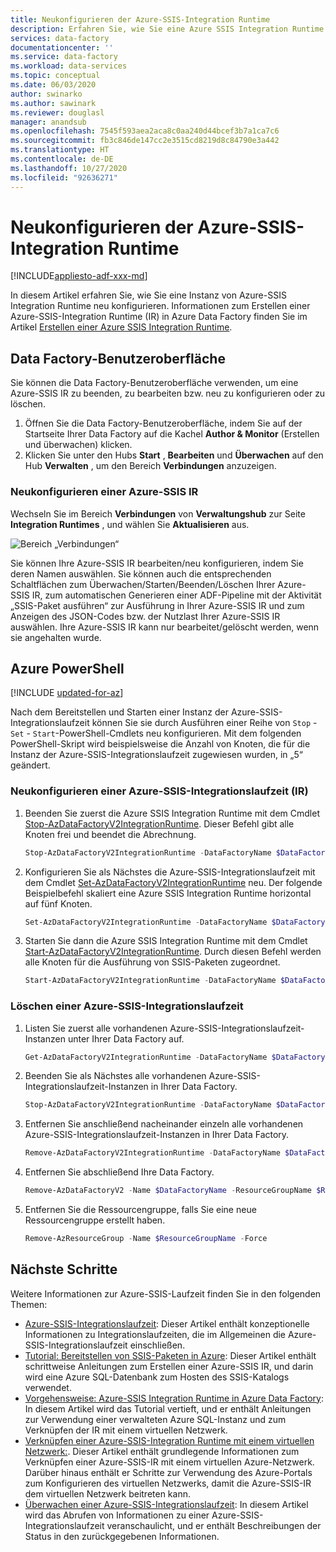 ```yaml
---
title: Neukonfigurieren der Azure-SSIS-Integration Runtime
description: Erfahren Sie, wie Sie eine Azure SSIS Integration Runtime in Azure Data Factory neu konfigurieren, nachdem Sie sie bereits bereitgestellt haben.
services: data-factory
documentationcenter: ''
ms.service: data-factory
ms.workload: data-services
ms.topic: conceptual
ms.date: 06/03/2020
author: swinarko
ms.author: sawinark
ms.reviewer: douglasl
manager: anandsub
ms.openlocfilehash: 7545f593aea2aca8c0aa240d44bcef3b7a1ca7c6
ms.sourcegitcommit: fb3c846de147cc2e3515cd8219d8c84790e3a442
ms.translationtype: HT
ms.contentlocale: de-DE
ms.lasthandoff: 10/27/2020
ms.locfileid: "92636271"
---
```

# <a name="reconfigure-the-azure-ssis-integration-runtime"></a>Neukonfigurieren der Azure-SSIS-Integration Runtime

[!INCLUDE[appliesto-adf-xxx-md](includes/appliesto-adf-xxx-md.md)]

In diesem Artikel erfahren Sie, wie Sie eine Instanz von Azure-SSIS Integration Runtime neu konfigurieren. Informationen zum Erstellen einer Azure-SSIS-Integration Runtime (IR) in Azure Data Factory finden Sie im Artikel [Erstellen einer Azure SSIS Integration Runtime](create-azure-ssis-integration-runtime.md).  

## <a name="data-factory-ui"></a>Data Factory-Benutzeroberfläche 
Sie können die Data Factory-Benutzeroberfläche verwenden, um eine Azure-SSIS IR zu beenden, zu bearbeiten bzw. neu zu konfigurieren oder zu löschen. 

1. Öffnen Sie die Data Factory-Benutzeroberfläche, indem Sie auf der Startseite Ihrer Data Factory auf die Kachel **Author & Monitor** (Erstellen und überwachen) klicken.
2. Klicken Sie unter den Hubs **Start** , **Bearbeiten** und **Überwachen** auf den Hub **Verwalten** , um den Bereich **Verbindungen** anzuzeigen.

### <a name="to-reconfigure-an-azure-ssis-ir"></a>Neukonfigurieren einer Azure-SSIS IR
Wechseln Sie im Bereich **Verbindungen** von **Verwaltungshub** zur Seite **Integration Runtimes** , und wählen Sie **Aktualisieren** aus. 

   ![Bereich „Verbindungen“](./media/tutorial-create-azure-ssis-runtime-portal/connections-pane.png)

   Sie können Ihre Azure-SSIS IR bearbeiten/neu konfigurieren, indem Sie deren Namen auswählen. Sie können auch die entsprechenden Schaltflächen zum Überwachen/Starten/Beenden/Löschen Ihrer Azure-SSIS IR, zum automatischen Generieren einer ADF-Pipeline mit der Aktivität „SSIS-Paket ausführen“ zur Ausführung in Ihrer Azure-SSIS IR und zum Anzeigen des JSON-Codes bzw. der Nutzlast Ihrer Azure-SSIS IR auswählen.  Ihre Azure-SSIS IR kann nur bearbeitet/gelöscht werden, wenn sie angehalten wurde.

## <a name="azure-powershell"></a>Azure PowerShell

[!INCLUDE [updated-for-az](../../includes/updated-for-az.md)]

Nach dem Bereitstellen und Starten einer Instanz der Azure-SSIS-Integrationslaufzeit können Sie sie durch Ausführen einer Reihe von `Stop` - `Set` - `Start`-PowerShell-Cmdlets neu konfigurieren. Mit dem folgenden PowerShell-Skript wird beispielsweise die Anzahl von Knoten, die für die Instanz der Azure-SSIS-Integrationslaufzeit zugewiesen wurden, in „5“ geändert.

### <a name="reconfigure-an-azure-ssis-ir"></a>Neukonfigurieren einer Azure-SSIS-Integrationslaufzeit (IR)

1. Beenden Sie zuerst die Azure SSIS Integration Runtime mit dem Cmdlet [Stop-AzDataFactoryV2IntegrationRuntime](/powershell/module/az.datafactory/stop-Azdatafactoryv2integrationruntime). Dieser Befehl gibt alle Knoten frei und beendet die Abrechnung.

   ```powershell
   Stop-AzDataFactoryV2IntegrationRuntime -DataFactoryName $DataFactoryName -Name $AzureSSISName -ResourceGroupName $ResourceGroupName 
   ```
2. Konfigurieren Sie als Nächstes die Azure-SSIS-Integrationslaufzeit mit dem Cmdlet [Set-AzDataFactoryV2IntegrationRuntime](/powershell/module/az.datafactory/set-Azdatafactoryv2integrationruntime) neu. Der folgende Beispielbefehl skaliert eine Azure SSIS Integration Runtime horizontal auf fünf Knoten.

   ```powershell
   Set-AzDataFactoryV2IntegrationRuntime -DataFactoryName $DataFactoryName -Name $AzureSSISName -ResourceGroupName $ResourceGroupName -NodeCount 5
   ```  
3. Starten Sie dann die Azure SSIS Integration Runtime mit dem Cmdlet [Start-AzDataFactoryV2IntegrationRuntime](/powershell/module/az.datafactory/start-Azdatafactoryv2integrationruntime). Durch diesen Befehl werden alle Knoten für die Ausführung von SSIS-Paketen zugeordnet.   

   ```powershell
   Start-AzDataFactoryV2IntegrationRuntime -DataFactoryName $DataFactoryName -Name $AzureSSISName -ResourceGroupName $ResourceGroupName
   ```

### <a name="delete-an-azure-ssis-ir"></a>Löschen einer Azure-SSIS-Integrationslaufzeit
1. Listen Sie zuerst alle vorhandenen Azure-SSIS-Integrationslaufzeit-Instanzen unter Ihrer Data Factory auf.

   ```powershell
   Get-AzDataFactoryV2IntegrationRuntime -DataFactoryName $DataFactoryName -ResourceGroupName $ResourceGroupName -Status
   ```
2. Beenden Sie als Nächstes alle vorhandenen Azure-SSIS-Integrationslaufzeit-Instanzen in Ihrer Data Factory.

   ```powershell
   Stop-AzDataFactoryV2IntegrationRuntime -DataFactoryName $DataFactoryName -Name $AzureSSISName -ResourceGroupName $ResourceGroupName -Force
   ```
3. Entfernen Sie anschließend nacheinander einzeln alle vorhandenen Azure-SSIS-Integrationslaufzeit-Instanzen in Ihrer Data Factory.

   ```powershell
   Remove-AzDataFactoryV2IntegrationRuntime -DataFactoryName $DataFactoryName -Name $AzureSSISName -ResourceGroupName $ResourceGroupName -Force
   ```
4. Entfernen Sie abschließend Ihre Data Factory.

   ```powershell
   Remove-AzDataFactoryV2 -Name $DataFactoryName -ResourceGroupName $ResourceGroupName -Force
   ```
5. Entfernen Sie die Ressourcengruppe, falls Sie eine neue Ressourcengruppe erstellt haben.

   ```powershell
   Remove-AzResourceGroup -Name $ResourceGroupName -Force 
   ```

## <a name="next-steps"></a>Nächste Schritte
Weitere Informationen zur Azure-SSIS-Laufzeit finden Sie in den folgenden Themen: 

- [Azure-SSIS-Integrationslaufzeit](concepts-integration-runtime.md#azure-ssis-integration-runtime): Dieser Artikel enthält konzeptionelle Informationen zu Integrationslaufzeiten, die im Allgemeinen die Azure-SSIS-Integrationslaufzeit einschließen. 
- [Tutorial: Bereitstellen von SSIS-Paketen in Azure](./tutorial-deploy-ssis-packages-azure.md): Dieser Artikel enthält schrittweise Anleitungen zum Erstellen einer Azure-SSIS IR, und darin wird eine Azure SQL-Datenbank zum Hosten des SSIS-Katalogs verwendet. 
- [Vorgehensweise: Azure-SSIS Integration Runtime in Azure Data Factory](create-azure-ssis-integration-runtime.md): In diesem Artikel wird das Tutorial vertieft, und er enthält Anleitungen zur Verwendung einer verwalteten Azure SQL-Instanz und zum Verknüpfen der IR mit einem virtuellen Netzwerk. 
- [Verknüpfen einer Azure-SSIS-Integration Runtime mit einem virtuellen Netzwerk:](join-azure-ssis-integration-runtime-virtual-network.md). Dieser Artikel enthält grundlegende Informationen zum Verknüpfen einer Azure-SSIS-IR mit einem virtuellen Azure-Netzwerk. Darüber hinaus enthält er Schritte zur Verwendung des Azure-Portals zum Konfigurieren des virtuellen Netzwerks, damit die Azure-SSIS-IR dem virtuellen Netzwerk beitreten kann. 
- [Überwachen einer Azure-SSIS-Integrationslaufzeit](monitor-integration-runtime.md#azure-ssis-integration-runtime): In diesem Artikel wird das Abrufen von Informationen zu einer Azure-SSIS-Integrationslaufzeit veranschaulicht, und er enthält Beschreibungen der Status in den zurückgegebenen Informationen.